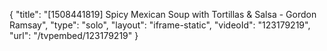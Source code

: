 {
    "title": "[1508441819] Spicy Mexican Soup with Tortillas & Salsa - Gordon Ramsay",
    "type": "solo",
    "layout": "iframe-static",
    "videoId": "123179219",
    "url": "\/tvpembed\/123179219"
}